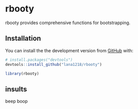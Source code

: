 
<!-- README.md is generated from README.Rmd. Please edit that file -->

# rbooty

<!-- badges: start -->
<!-- badges: end -->

rbooty provides comprehensive functions for bootstrapping.

## Installation

You can install the the development version from
[GitHub](https://github.com/) with:

``` r
# install.packages("devtools")
devtools::install_github("lana1218/rbooty")
```

``` r
library(rbooty)
```

## insults

beep boop

